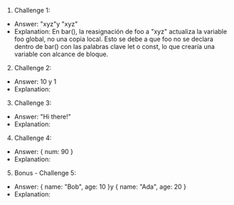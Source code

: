 1. Challenge 1:
  - Answer: "xyz"y "xyz"
  - Explanation: En bar(), la reasignación de foo a "xyz" actualiza la variable foo global, no una copia local. Esto se debe a que foo no se declara dentro de bar() con las palabras clave let o const, lo que crearía una variable con alcance de bloque.


2. Challenge 2:
  - Answer: 10 y 1
  - Explanation: 


3. Challenge 3:
  - Answer: "Hi there!"
  - Explanation:


4. Challenge 4:
  - Answer: { num: 90 }
  - Explanation:


5. Bonus - Challenge 5:
  - Answer: { name: "Bob", age: 10 }y { name: "Ada", age: 20 }
  - Explanation:
